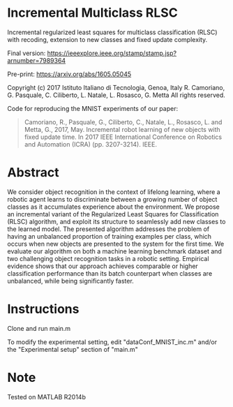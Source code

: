 # Incremental Multiclass RLSC
Incremental regularized least squares for multiclass classification (RLSC) with recoding, extension to new classes and fixed update complexity.

Final version: https://ieeexplore.ieee.org/stamp/stamp.jsp?arnumber=7989364

Pre-print: https://arxiv.org/abs/1605.05045

Copyright (c) 2017
Istituto Italiano di Tecnologia, Genoa, Italy
R. Camoriano, G. Pasquale, C. Ciliberto, L. Natale, L. Rosasco, G. Metta
All rights reserved.

Code for reproducing the MNIST experiments of our paper:

>Camoriano, R., Pasquale, G., Ciliberto, C., Natale, L., Rosasco, L. and Metta, G., 2017, May. Incremental robot learning of new objects with fixed update time. In 2017 IEEE International Conference on Robotics and Automation (ICRA) (pp. 3207-3214). IEEE.

# Abstract
   We consider object recognition in the context of lifelong learning, where a robotic agent learns to discriminate between a growing number of object classes as it accumulates experience about the environment. We propose an incremental variant of the Regularized Least Squares for Classification (RLSC) algorithm, and exploit its structure to seamlessly add new classes to the learned model. The presented algorithm addresses the problem of having an unbalanced proportion of training examples per class, which occurs when new objects are presented to the system for the first time. 
   We evaluate our algorithm on both a machine learning benchmark dataset and two challenging object recognition tasks in a robotic setting. Empirical evidence shows that our approach achieves comparable or higher classification performance than its batch counterpart when classes are unbalanced, while being significantly faster.

# Instructions
Clone and run main.m

To modify the experimental setting, edit "dataConf_MNIST_inc.m" and/or the "Experimental setup" section of "main.m"

# Note
Tested on MATLAB R2014b
